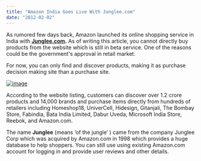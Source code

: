 ```yaml
---
title: "Amazon India Goes Live With Junglee.com"
date: "2012-02-02"
---
```


As rumored few days back, Amazon launched its online shopping service in India with [**Junglee.com**](http://www.junglee.com)**.** As of writing this article, you cannot directly buy products from the website which is still in beta service. One of the reasons could be the government's approval in retail market.

For now, you can only find and discover products, making it as purchase decision making site than a purchase site.

[![image](http://lh4.ggpht.com/-XKeBEEOCzKk/Tyn3_JpaegI/AAAAAAAAIVM/MJjTGEW68Mo/image_thumb%25255B1%25255D.png?imgmax=800 "image")](http://lh5.ggpht.com/-Ay7BmUf92Gs/Tyn3-wEgMgI/AAAAAAAAIVE/E3QF9xA6KC0/s1600-h/image%25255B3%25255D.png)

According to the website listing, customers can discover over 1.2 crore products and 14,000 brands and purchase items directly from hundreds of retailers including Homeshop18, UniverCell, Hidesign, Gitanjali, The Bombay Store, Fabindia, Bata India Limited, Dabur Uveda, Microsoft India Store, Reebok, and Amazon.com.

The name **Junglee** (means ‘of the jungle’ ) came from the company Junglee Corp which was acquired by Amazon.com in 1998 which provides a huge database to help shoppers. You can still use using existing Amazon.com account for logging in and provide user reviews and other details.
